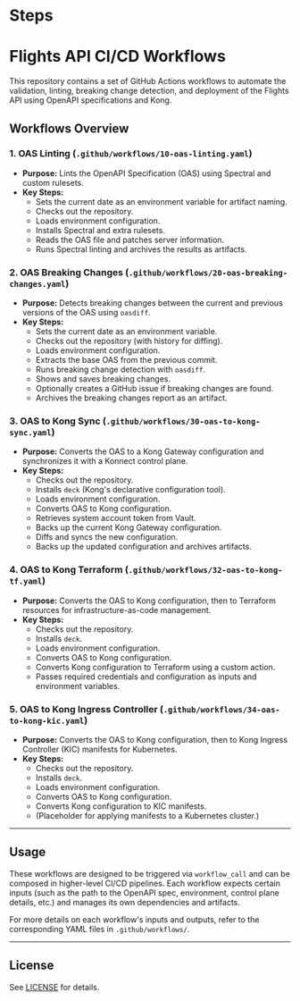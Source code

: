 # Steps

# Flights API CI/CD Workflows

This repository contains a set of GitHub Actions workflows to automate the validation, linting, breaking change detection, and deployment of the Flights API using OpenAPI specifications and Kong.

## Workflows Overview

### 1. OAS Linting (`.github/workflows/10-oas-linting.yaml`)
- **Purpose:** Lints the OpenAPI Specification (OAS) using Spectral and custom rulesets.
- **Key Steps:**
  - Sets the current date as an environment variable for artifact naming.
  - Checks out the repository.
  - Loads environment configuration.
  - Installs Spectral and extra rulesets.
  - Reads the OAS file and patches server information.
  - Runs Spectral linting and archives the results as artifacts.

### 2. OAS Breaking Changes (`.github/workflows/20-oas-breaking-changes.yaml`)
- **Purpose:** Detects breaking changes between the current and previous versions of the OAS using `oasdiff`.
- **Key Steps:**
  - Sets the current date as an environment variable.
  - Checks out the repository (with history for diffing).
  - Loads environment configuration.
  - Extracts the base OAS from the previous commit.
  - Runs breaking change detection with `oasdiff`.
  - Shows and saves breaking changes.
  - Optionally creates a GitHub issue if breaking changes are found.
  - Archives the breaking changes report as an artifact.

### 3. OAS to Kong Sync (`.github/workflows/30-oas-to-kong-sync.yaml`)
- **Purpose:** Converts the OAS to a Kong Gateway configuration and synchronizes it with a Konnect control plane.
- **Key Steps:**
  - Checks out the repository.
  - Installs `deck` (Kong's declarative configuration tool).
  - Loads environment configuration.
  - Converts OAS to Kong configuration.
  - Retrieves system account token from Vault.
  - Backs up the current Kong Gateway configuration.
  - Diffs and syncs the new configuration.
  - Backs up the updated configuration and archives artifacts.

### 4. OAS to Kong Terraform (`.github/workflows/32-oas-to-kong-tf.yaml`)
- **Purpose:** Converts the OAS to Kong configuration, then to Terraform resources for infrastructure-as-code management.
- **Key Steps:**
  - Checks out the repository.
  - Installs `deck`.
  - Loads environment configuration.
  - Converts OAS to Kong configuration.
  - Converts Kong configuration to Terraform using a custom action.
  - Passes required credentials and configuration as inputs and environment variables.

### 5. OAS to Kong Ingress Controller (`.github/workflows/34-oas-to-kong-kic.yaml`)
- **Purpose:** Converts the OAS to Kong configuration, then to Kong Ingress Controller (KIC) manifests for Kubernetes.
- **Key Steps:**
  - Checks out the repository.
  - Installs `deck`.
  - Loads environment configuration.
  - Converts OAS to Kong configuration.
  - Converts Kong configuration to KIC manifests.
  - (Placeholder for applying manifests to a Kubernetes cluster.)

---

## Usage

These workflows are designed to be triggered via `workflow_call` and can be composed in higher-level CI/CD pipelines. Each workflow expects certain inputs (such as the path to the OpenAPI spec, environment, control plane details, etc.) and manages its own dependencies and artifacts.

For more details on each workflow's inputs and outputs, refer to the corresponding YAML files in `.github/workflows/`.

---

## License

See [LICENSE](LICENSE) for details.
